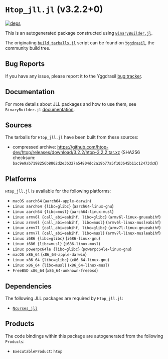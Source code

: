 # `Htop_jll.jl` (v3.2.2+0)

[![deps](https://juliahub.com/docs/Htop_jll/deps.svg)](https://juliahub.com/ui/Packages/Htop_jll/eTgEm?page=2)

This is an autogenerated package constructed using [`BinaryBuilder.jl`](https://github.com/JuliaPackaging/BinaryBuilder.jl).

The originating [`build_tarballs.jl`](https://github.com/JuliaPackaging/Yggdrasil/blob/2f0d3bdb2782ad6732372d1f043c2ab33cbd0fa6/H/Htop/build_tarballs.jl) script can be found on [`Yggdrasil`](https://github.com/JuliaPackaging/Yggdrasil/), the community build tree.

## Bug Reports

If you have any issue, please report it to the Yggdrasil [bug tracker](https://github.com/JuliaPackaging/Yggdrasil/issues).

## Documentation

For more details about JLL packages and how to use them, see `BinaryBuilder.jl` [documentation](https://docs.binarybuilder.org/stable/jll/).

## Sources

The tarballs for `Htop_jll.jl` have been built from these sources:

* compressed archive: https://github.com/htop-dev/htop/releases/download/3.2.2/htop-3.2.2.tar.xz (SHA256 checksum: `bac9e9ab7198256b8802d2e3b327a54804dc2a19b77a5f103645b11c12473dc8`)

## Platforms

`Htop_jll.jl` is available for the following platforms:

* `macOS aarch64` (`aarch64-apple-darwin`)
* `Linux aarch64 {libc=glibc}` (`aarch64-linux-gnu`)
* `Linux aarch64 {libc=musl}` (`aarch64-linux-musl`)
* `Linux armv6l {call_abi=eabihf, libc=glibc}` (`armv6l-linux-gnueabihf`)
* `Linux armv6l {call_abi=eabihf, libc=musl}` (`armv6l-linux-musleabihf`)
* `Linux armv7l {call_abi=eabihf, libc=glibc}` (`armv7l-linux-gnueabihf`)
* `Linux armv7l {call_abi=eabihf, libc=musl}` (`armv7l-linux-musleabihf`)
* `Linux i686 {libc=glibc}` (`i686-linux-gnu`)
* `Linux i686 {libc=musl}` (`i686-linux-musl`)
* `Linux powerpc64le {libc=glibc}` (`powerpc64le-linux-gnu`)
* `macOS x86_64` (`x86_64-apple-darwin`)
* `Linux x86_64 {libc=glibc}` (`x86_64-linux-gnu`)
* `Linux x86_64 {libc=musl}` (`x86_64-linux-musl`)
* `FreeBSD x86_64` (`x86_64-unknown-freebsd`)

## Dependencies

The following JLL packages are required by `Htop_jll.jl`:

* [`Ncurses_jll`](https://github.com/JuliaBinaryWrappers/Ncurses_jll.jl)

## Products

The code bindings within this package are autogenerated from the following `Products`:

* `ExecutableProduct`: `htop`
